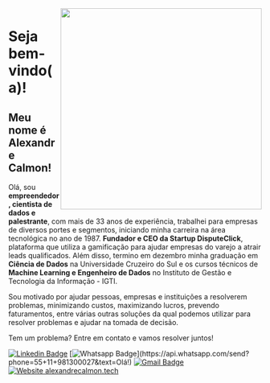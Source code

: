 <img align="right" width="400" height="400" src="https://img1.wsimg.com/isteam/ip/b8b02fee-4345-4577-9a87-00153d078373/Carreira.jpg/:/cr=t:0%25,l:30.45%25,w:57.47%25,h:100%25/rs=w:900px,h:450px,cg:true">

# Seja bem-vindo(a)!
 
## Meu nome é Alexandre Calmon!

<!--
**alexandrecalmon/alexandrecalmon** is a ✨ _special_ ✨ repository because its `README.md` (this file) appears on your GitHub profile.

Here are some ideas to get you started:

- 🔭 I’m currently working on ...
- 🌱 I’m currently learning ...
- 👯 I’m looking to collaborate on ...
- 🤔 I’m looking for help with ...
- 💬 Ask me about ...
- 📫 How to reach me: ...
- 😄 Pronouns: ...
- ⚡ Fun fact: ...
-->

Olá, sou **empreendedor, cientista de dados e palestrante**, com mais de 33 anos de experiência, trabalhei para empresas de diversos portes e segmentos, iniciando minha carreira na área tecnológica no ano de 1987. **Fundador e CEO da Startup DisputeClick**, plataforma que utiliza a gamificação para ajudar empresas do varejo a atrair leads qualificados.
Além disso, termino em dezembro minha graduação em **Ciência de Dados** na Universidade Cruzeiro do Sul e os cursos técnicos de **Machine Learning e Engenheiro de Dados** no Instituto de Gestão e Tecnologia da Informação - IGTI.

Sou motivado por ajudar pessoas, empresas e instituições a resolverem problemas, minimizando custos, maximizando lucros, prevendo faturamentos, entre várias outras soluções da qual podemos utilizar para resolver problemas e ajudar na tomada de decisão.

Tem um problema? Entre em contato e vamos resolver juntos!


[![Linkedin Badge](https://img.shields.io/badge/-AlexandreCalmon-blue?style=flat-square&logo=linkedIn&logoColor=white&link=https://www.linkedin.com/in/alexandrecalmon/)](https://www.linkedin.com/in/alexandrecalmon/)
[![Whatsapp Badge](https://img.shields.io/badge/-Whatsapp-4CA143?style=flat-square&labelColor=4CA143&logo=whatsapp&logoColor=white&link=https://api.whatsapp.com/send?phone=55+11+981300027&text=Hello!)](https://api.whatsapp.com/send?phone=55+11+981300027&text=Olá!)
[![Gmail Badge](https://img.shields.io/badge/-Email:contato@alexandrecalmon.tech-c14438?style=flat-square&logo=Outlook&logoColor=white&link=mailto:contato@alexandrecalmon.tech)](mailto:contato@alexandrecalmon.tech)
[![Website alexandrecalmon.tech](https://img.shields.io/website-up-alexandrecalmon.tech-green-red/http/alexandrecalmon.tech.svg)](http://alexandrecalmon.tech/)




